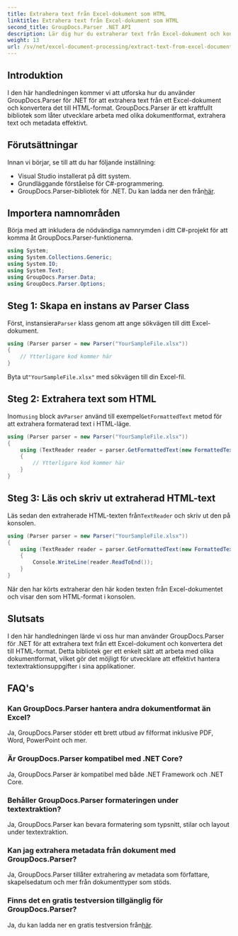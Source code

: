 ```yaml
---
title: Extrahera text från Excel-dokument som HTML
linktitle: Extrahera text från Excel-dokument som HTML
second_title: GroupDocs.Parser .NET API
description: Lär dig hur du extraherar text från Excel-dokument och konverterar den till HTML med GroupDocs.Parser för .NET.
weight: 13
url: /sv/net/excel-document-processing/extract-text-from-excel-document-as-html/
---
```

## Introduktion
I den här handledningen kommer vi att utforska hur du använder GroupDocs.Parser för .NET för att extrahera text från ett Excel-dokument och konvertera det till HTML-format. GroupDocs.Parser är ett kraftfullt bibliotek som låter utvecklare arbeta med olika dokumentformat, extrahera text och metadata effektivt.
## Förutsättningar
Innan vi börjar, se till att du har följande inställning:
- Visual Studio installerat på ditt system.
- Grundläggande förståelse för C#-programmering.
-  GroupDocs.Parser-bibliotek för .NET. Du kan ladda ner den från[här](https://releases.groupdocs.com/parser/net/).
## Importera namnområden
Börja med att inkludera de nödvändiga namnrymden i ditt C#-projekt för att komma åt GroupDocs.Parser-funktionerna.
```csharp
using System;
using System.Collections.Generic;
using System.IO;
using System.Text;
using GroupDocs.Parser.Data;
using GroupDocs.Parser.Options;
```
## Steg 1: Skapa en instans av Parser Class
 Först, instansiera`Parser` klass genom att ange sökvägen till ditt Excel-dokument.
```csharp
using (Parser parser = new Parser("YourSampleFile.xlsx"))
{
    // Ytterligare kod kommer här
}
```
 Byta ut`"YourSampleFile.xlsx"` med sökvägen till din Excel-fil.
## Steg 2: Extrahera text som HTML
 Inom`using` block av`Parser` använd till exempel`GetFormattedText` metod för att extrahera formaterad text i HTML-läge.
```csharp
using (Parser parser = new Parser("YourSampleFile.xlsx"))
{
    using (TextReader reader = parser.GetFormattedText(new FormattedTextOptions(FormattedTextMode.Html)))
    {
        // Ytterligare kod kommer här
    }
}
```
## Steg 3: Läs och skriv ut extraherad HTML-text
 Läs sedan den extraherade HTML-texten från`TextReader` och skriv ut den på konsolen.
```csharp
using (Parser parser = new Parser("YourSampleFile.xlsx"))
{
    using (TextReader reader = parser.GetFormattedText(new FormattedTextOptions(FormattedTextMode.Html)))
    {
        Console.WriteLine(reader.ReadToEnd());
    }
}
```
När den har körts extraherar den här koden texten från Excel-dokumentet och visar den som HTML-format i konsolen.
## Slutsats
I den här handledningen lärde vi oss hur man använder GroupDocs.Parser för .NET för att extrahera text från ett Excel-dokument och konvertera det till HTML-format. Detta bibliotek ger ett enkelt sätt att arbeta med olika dokumentformat, vilket gör det möjligt för utvecklare att effektivt hantera textextraktionsuppgifter i sina applikationer.

## FAQ's
### Kan GroupDocs.Parser hantera andra dokumentformat än Excel?
Ja, GroupDocs.Parser stöder ett brett utbud av filformat inklusive PDF, Word, PowerPoint och mer.
### Är GroupDocs.Parser kompatibel med .NET Core?
Ja, GroupDocs.Parser är kompatibel med både .NET Framework och .NET Core.
### Behåller GroupDocs.Parser formateringen under textextraktion?
Ja, GroupDocs.Parser kan bevara formatering som typsnitt, stilar och layout under textextraktion.
### Kan jag extrahera metadata från dokument med GroupDocs.Parser?
Ja, GroupDocs.Parser tillåter extrahering av metadata som författare, skapelsedatum och mer från dokumenttyper som stöds.
### Finns det en gratis testversion tillgänglig för GroupDocs.Parser?
 Ja, du kan ladda ner en gratis testversion från[här](https://releases.groupdocs.com/).